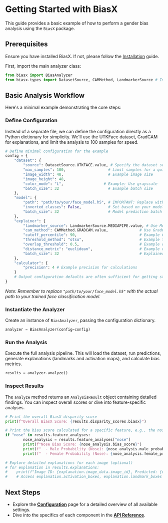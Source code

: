 # Getting Started with BiasX

This guide provides a basic example of how to perform a gender bias analysis using the `BiasX` package.

## Prerequisites

Ensure you have installed BiasX. If not, please follow the [Installation](installation.md) guide.

First, import the main analyzer class:

```python
from biasx import BiasAnalyzer
from biasx.types import DatasetSource, CAMMethod, LandmarkerSource # Import necessary enums
```

## Basic Analysis Workflow

Here's a minimal example demonstrating the core steps:

### Define Configuration

Instead of a separate file, we can define the configuration directly as a Python dictionary for simplicity. We'll use the UTKFace dataset, GradCAM for explanations, and limit the analysis to 100 samples for speed.

```python
# Define minimal configuration for the example
config = {
    "dataset": {
        "source": DatasetSource.UTKFACE.value, # Specify the dataset source
        "max_samples": 100,                   # Limit samples for a quick run
        "image_width": 48,                    # Example image size
        "image_height": 48,
        "color_mode": "L",                  # Example: Use grayscale
        "batch_size": 32                      # Example batch size
    },
    "model": {
        "path": "path/to/your/face_model.h5", # IMPORTANT: Replace with the actual path to your Keras model
        "inverted_classes": False,            # Set based on your model's output
        "batch_size": 32                      # Model prediction batch size
    },
    "explainer": {
        "landmarker_source": LandmarkerSource.MEDIAPIPE.value, # Use MediaPipe for landmarks
        "cam_method": CAMMethod.GRADCAM.value,              # Use GradCAM for explanations
        "cutoff_percentile": 90,                            # Example CAM cutoff
        "threshold_method": "otsu",                         # Example thresholding
        "overlap_threshold": 0.5,                           # Example overlap threshold
        "distance_metric": "euclidean",                     # Example distance metric
        "batch_size": 32                                    # Explainer processing batch size
    },
    "calculator": {
        "precision": 4 # Example precision for calculations
    }
    # Output configuration defaults are often sufficient for getting started
}
```

*Note: Remember to replace `"path/to/your/face_model.h5"` with the actual path to your trained face classification model.*

### Instantiate the Analyzer

Create an instance of `BiasAnalyzer`, passing the configuration dictionary.

```python
analyzer = BiasAnalyzer(config=config)
```

### Run the Analysis

Execute the full analysis pipeline. This will load the dataset, run predictions, generate explanations (landmarks and activation maps), and calculate bias metrics.

```python
results = analyzer.analyze()
```

### Inspect Results

The `analyze` method returns an `AnalysisResult` object containing detailed findings. You can inspect overall scores or dive into feature-specific analyses.

```python
# Print the overall BiasX disparity score
print(f"Overall BiasX Score: {results.disparity_scores.biasx}")

# Print the bias score calculated for a specific feature, e.g., the nose
if "nose" in results.feature_analyses:
        nose_analysis = results.feature_analyses["nose"]
        print(f"Nose Bias Score: {nose_analysis.bias_score}")
        print(f"  - Male Probability (Nose): {nose_analysis.male_probability}")
        print(f"  - Female Probability (Nose): {nose_analysis.female_probability}")

# Explore detailed explanations for each image (optional)
# for explanation in results.explanations:
#    print(f"Image ID: {explanation.image_data.image_id}, Predicted: {explanation.predicted_gender}")
#    # Access explanation.activation_boxes, explanation.landmark_boxes etc.
```

## Next Steps

* Explore the **[Configuration](configuration.md)** page for a detailed overview of all available settings.
* Dive into the specifics of each component in the **[API Reference](api/)**.
